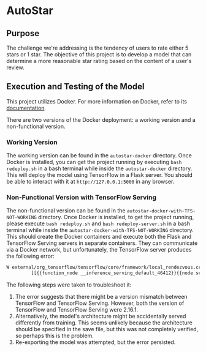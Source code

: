 # AutoStar

## Purpose

The challenge we're addressing is the tendency of users to rate either 5 stars or 1 star. The objective of this project is to develop a model that can determine a more reasonable star rating based on the content of a user's review.

## Execution and Testing of the Model

This project utilizes Docker. For more information on Docker, refer to its [documentation](https://docs.docker.com/).

There are two versions of the Docker deployment: a working version and a non-functional version.

### Working Version

The working version can be found in the `autostar-docker` directory. Once Docker is installed, you can get the project running by executing `bash redeploy.sh` in a bash terminal while inside the `autostar-docker` directory. This will deploy the model using TensorFlow in a Flask server. You should be able to interact with it at `http://127.0.0.1:5000` in any browser.

### Non-Functional Version with TensorFlow Serving

The non-functional version can be found in the `autostar-docker-with-TFS-NOT-WORKING` directory. Once Docker is installed, to get the project running, please execute `bash redeploy.sh` and `bash redeploy-server.sh` in a bash terminal while inside the `autostar-docker-with-TFS-NOT-WORKING` directory. This should create the Docker containers and execute both the Flask and TensorFlow Serving servers in separate containers. They can communicate via a Docker network, but unfortunately, the TensorFlow server produces the following error:

```bash
W external/org_tensorflow/tensorflow/core/framework/local_rendezvous.cc:404] Local rendezvous is aborting with status: FAILED_PRECONDITION: Could not find variable sequential/dense_2/kernel. This could mean that the variable has been deleted. In TF1, it can also mean the variable is uninitialized. Debug info: container=localhost, status error message=Resource localhost/sequential/dense_2/kernel/N10tensorflow3VarE does not exist.
         [[{{function_node __inference_serving_default_46412}}{{node sequential_1/dense_2_1/Cast/ReadVariableOp}}]]
```

The following steps were taken to troubleshoot it:
1. The error suggests that there might be a version mismatch between TensorFlow and TensorFlow Serving. However, both the version of TensorFlow and TensorFlow Serving were 2.16.1.
2. Alternatively, the model's architecture might be accidentally served differently from training. This seems unlikely because the architecture should be specified in the save file, but this was not completely verified, so perhaps this is the problem.
3. Re-exporting the model was attempted, but the error persisted.
